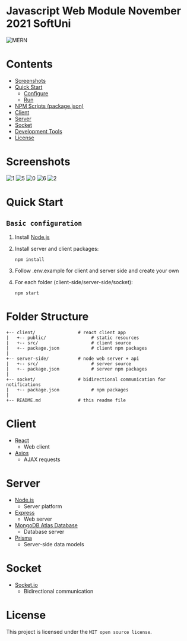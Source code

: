 # Javascript Web Module November 2021 SoftUni

![MERN](https://raw.githubusercontent.com/miles-till/easy-mern-stack/master/media/mern.png)

# Contents

- [Screenshots](#Screenshots)
- [Quick Start](#quick-start)
  - [Configure](#configure)
  - [Run](#run)
- [NPM Scripts (package.json)](#npm-scripts-package.json)
- [Client](#client)
- [Server](#server)
- [Socket](#socket)
- [Development Tools](#development-tools)
- [License](#license)

# Screenshots

![1](https://github.com/Waikikec/real-estate-waikiki/assets/19924074/1e2cd2b7-e77c-4428-9b43-7a6b591ee437)
![5](https://github.com/Waikikec/real-estate-waikiki/assets/19924074/c5a94223-382b-42b8-971c-0526f336a736)
![0](https://github.com/Waikikec/real-estate-waikiki/assets/19924074/470739fd-99fb-4591-8f0f-4dcd8cafe884)
![6](https://github.com/Waikikec/real-estate-waikiki/assets/19924074/3f389760-e7c9-4d7e-922f-bbe870514a03)
![2](https://github.com/Waikikec/real-estate-waikiki/assets/19924074/96c82825-752c-4ccc-a9f1-e039545e692b)



# Quick Start

## `Basic configuration`

1. Install [Node.js](https://nodejs.org/en/)
2. Install server and client packages:
   ```
   npm install
   ```
3. Follow .env.example for client and server side and create your own

4. For each folder (client-side/server-side/socket):

   ```
   npm start
   ```


# Folder Structure

```
+-- client/                # react client app
|   +-- public/                 # static resources
|   +-- src/                    # client source
|   +-- package.json            # client npm packages
|
+-- server-side/           # node web server + api
|   +-- src/                    # server source
|   +-- package.json            # server npm packages
|
+-- socket/                # bidirectional communication for notifications
|   +-- package.json            # npm packages
|
+-- README.md              # this readme file
```

# Client

- [React](https://reactjs.org/)
  - Web client
- [Axios](https://github.com/axios/axios)
  - AJAX requests

# Server

- [Node.js](https://nodejs.org/en/)
  - Server platform
- [Express](https://expressjs.com/)
  - Web server
- [MongoDB Atlas Database](https://www.mongodb.com/atlas/database)
  - Database server
- [Prisma](https://www.prisma.io/)
  - Server-side data models

# Socket
- [Socket.io](https://socket.io/)
  - Bidirectional communication

# License

This project is licensed under the `MIT open source license`.
